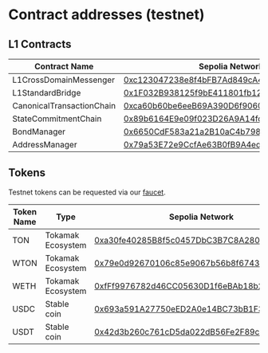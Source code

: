 # Contract addresses (testnet)

## L1 Contracts

<table><thead><tr><th width="257">Contract Name</th><th>Sepolia Network</th></tr></thead><tbody><tr><td>L1CrossDomainMessenger</td><td><a href="https://sepolia.etherscan.io/address/0xc123047238e8f4bFB7Ad849cA4364b721B5ABD8A">0xc123047238e8f4bFB7Ad849cA4364b721B5ABD8A</a></td></tr><tr><td>L1StandardBridge</td><td><a href="https://sepolia.etherscan.io/address/0x1F032B938125f9bE411801fb127785430E7b3971">0x1F032B938125f9bE411801fb127785430E7b3971</a></td></tr><tr><td>CanonicalTransactionChain</td><td><a href="https://sepolia.etherscan.io/address/0xca60b60be6eeB69A390D6f906065130476F70C4d">0xca60b60be6eeB69A390D6f906065130476F70C4d</a></td></tr><tr><td>StateCommitmentChain</td><td><a href="https://sepolia.etherscan.io/address/0x89b6164E9e09f023D26A9A14fcC09100C843d59a">0x89b6164E9e09f023D26A9A14fcC09100C843d59a</a></td></tr><tr><td>BondManager</td><td><a href="https://sepolia.etherscan.io/address/0x6650CdF583a21a2B10aC4b7986881d4527Dd5C7F">0x6650CdF583a21a2B10aC4b7986881d4527Dd5C7F</a></td></tr><tr><td>AddressManager</td><td><a href="https://sepolia.etherscan.io/address/0x79a53E72e9CcfAe63B0fB9A4edb66C7563d74Dc3">0x79a53E72e9CcfAe63B0fB9A4edb66C7563d74Dc3</a></td></tr></tbody></table>



## Tokens

Testnet tokens can be requested via our [faucet](https://docs.tokamak.network/home/service-guide/faucet-testnet).

<table><thead><tr><th width="147">Token Name</th><th width="114">Type</th><th>Sepolia Network</th><th>Titan Sepolia Network</th></tr></thead><tbody><tr><td>TON</td><td>Tokamak Ecosystem</td><td><a href="https://sepolia.etherscan.io/address/0xa30fe40285b8f5c0457dbc3b7c8a280373c40044">0xa30fe40285B8f5c0457DbC3B7C8A280373c40044</a></td><td><a href="https://explorer.titan-sepolia.tokamak.network/address/0x7c6b91D9Be155A6Db01f749217d76fF02A7227F2">0x7c6b91D9Be155A6Db01f749217d76fF02A7227F2</a></td></tr><tr><td>WTON</td><td>Tokamak Ecosystem</td><td><a href="https://sepolia.etherscan.io/address/0x79e0d92670106c85e9067b56b8f674340dca0bbd">0x79e0d92670106c85e9067b56b8f674340dca0bbd</a></td><td>Not supported on L2</td></tr><tr><td>WETH</td><td>Tokamak Ecosystem</td><td><a href="https://sepolia.etherscan.io/address/0xfFf9976782d46CC05630D1f6eBAb18b2324d6B14">0xfFf9976782d46CC05630D1f6eBAb18b2324d6B14</a></td><td><a href="https://explorer.titan-sepolia.tokamak.network/address/0x4200000000000000000000000000000000000006">0x4200000000000000000000000000000000000006</a></td></tr><tr><td>USDC</td><td>Stable coin</td><td><a href="https://sepolia.etherscan.io/address/0x693a591A27750eED2A0e14BC73bB1F313116a1cb">0x693a591A27750eED2A0e14BC73bB1F313116a1cb</a></td><td><a href="https://explorer.titan-sepolia.tokamak.network/address/0xFF3Ef745D9878AfE5934Ff0b130868AFDDbc58e8">0xFF3Ef745D9878AfE5934Ff0b130868AFDDbc58e8</a></td></tr><tr><td>USDT</td><td>Stable coin</td><td><a href="https://sepolia.etherscan.io/address/0x42d3b260c761cD5da022dB56Fe2F89c4A909b04A">0x42d3b260c761cD5da022dB56Fe2F89c4A909b04A</a></td><td><a href="https://explorer.titan-sepolia.tokamak.network/address/0x79E0d92670106c85E9067b56B8F674340dCa0Bbd">0x79E0d92670106c85E9067b56B8F674340dCa0Bbd</a></td></tr></tbody></table>
